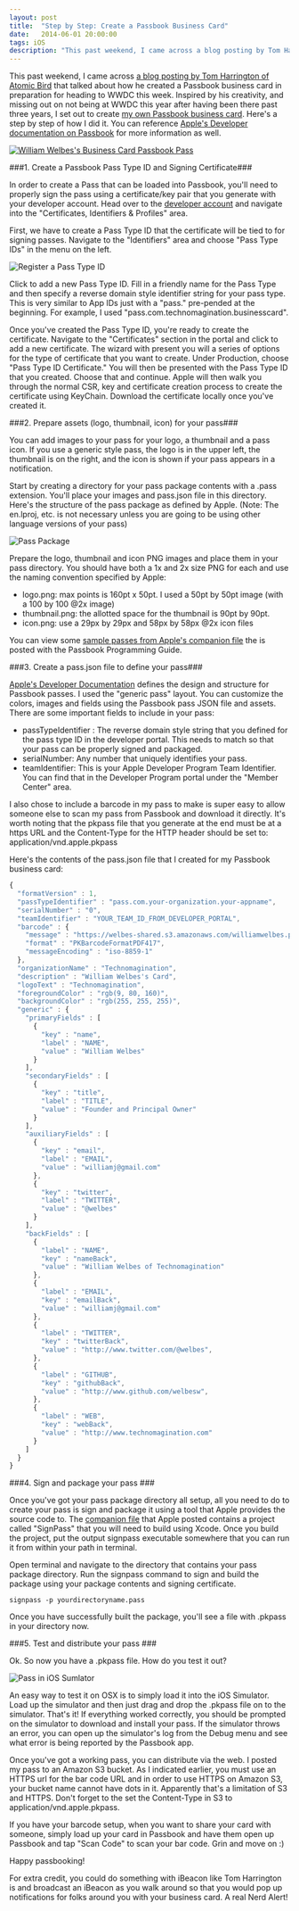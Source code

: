 ```yaml
---
layout: post
title:  "Step by Step: Create a Passbook Business Card"
date:   2014-06-01 20:00:00
tags: iOS
description: "This past weekend, I came across a blog posting by Tom Harrington of Atomic Bird that talked about how he created a Passbook business card in preparation for heading to WWDC this week. Inspired by his creativity, and missing out on not being at WWDC this year after having been there past three years, I set out to create my own Passbook business card. Here's a step by step of how I did it."
---
```


This past weekend, I came across [a blog posting by Tom Harrington of Atomic Bird](http://www.atomicbird.com/blog/passbook-ibeacon-business-card) that talked about how he created a Passbook business card in preparation for heading to WWDC this week.  Inspired by his creativity, and missing out on not being at WWDC this year after having been there past three years, I set out to create [my own Passbook business card](https://welbes-shared.s3.amazonaws.com/williamwelbes.pkpass).  Here's a step by step of how I did it.  You can reference [Apple's Developer documentation on Passbook](https://developer.apple.com/library/ios/documentation/userexperience/conceptual/PassKit_PG/Chapters/YourFirst.html#//apple_ref/doc/uid/TP40012195-CH2-SW1) for more information as well.

<a href="https://welbes-shared.s3.amazonaws.com/williamwelbes.pkpass"><img src="/img/pass.png" class="img-responsive center-block" alt="William Welbes's Business Card Passbook Pass"></a>

###1. Create a Passbook Pass Type ID and Signing Certificate###

In order to create a Pass that can be loaded into Passbook, you'll need to properly sign the pass using a certificate/key pair that you generate with your developer account.  Head over to the [developer account](http://developer.apple.com) and navigate into the "Certificates, Identifiers & Profiles" area.

First, we have to create a Pass Type ID that the certificate will be tied to for signing passes. Navigate to the "Identifiers" area and choose "Pass Type IDs" in the menu on the left.  

<img src="/img/pass-type-id.png" class="img-responsive center-block" alt="Register a Pass Type ID">

Click to add a new Pass Type ID.  Fill in a friendly name for the Pass Type and then specify a reverse domain style identifier string for your pass type.  This is very similar to App IDs just with a "pass." pre-pended at the beginning.  For example, I used "pass.com.technomagination.businesscard".

Once you've created the Pass Type ID, you're ready to create the certificate.  Navigate to the "Certificates" section in the portal and click to add a new certificate.  The wizard with present you will a series of options for the type of certificate that you want to create.  Under Production, choose "Pass Type ID Certificate."  You will then be presented with the Pass Type ID that you created.  Choose that and continue.  Apple will then walk you through the normal CSR, key and certificate creation process to create the certificate using KeyChain.  Download the certificate locally once you've created it.

###2. Prepare assets (logo, thumbnail, icon) for your pass###

You can add images to your pass for your logo, a thumbnail and a pass icon.  If you use a generic style pass, the logo is in the upper left, the thumbnail is on the right, and the icon is shown if your pass appears in a notification.  

Start by creating a directory for your pass package contents with a .pass extension.  You'll place your images and pass.json file in this directory.  Here's the structure of the pass package as defined by Apple. (Note: The en.lproj, etc. is not necessary unless you are going to be using other language versions of your pass) 

<img src="/img/pass-package.png" class="img-responsive center-block" alt="Pass Package">

Prepare the logo, thumbnail and icon PNG images and place them in your pass directory.  You should have both a 1x and 2x size PNG for each and use the naming convention specified by Apple:  

* logo.png: max points is 160pt x 50pt.  I used a 50pt by 50pt image (with a 100 by 100 @2x image)
* thumbnail.png: the allotted space for the thumbnail is 90pt by 90pt.
* icon.png: use a 29px by 29px and 58px by 58px @2x icon files

You can view some [sample passes from Apple's companion file](https://developer.apple.com/library/ios/documentation/userexperience/conceptual/PassKit_PG/Passbook%20Companion%20Files.zip) the is posted with the Passbook Programming Guide.

###3. Create a pass.json file to define your pass###

[Apple's Developer Documentation](https://developer.apple.com/library/ios/documentation/userexperience/conceptual/PassKit_PG/Chapters/Creating.html#//apple_ref/doc/uid/TP40012195-CH4-SW1) defines the design and structure for Passbook passes. I used the "generic pass" layout.  You can customize the colors, images and fields using the Passbook pass JSON file and assets.  There are some important fields to include in your pass:

* passTypeIdentifier : The reverse domain style string that you defined for the pass type ID in the developer portal.  This needs to match so that your pass can be properly signed and packaged.
* serialNumber: Any number that uniquely identifies your pass.
* teamIdentifier: This is your Apple Developer Program Team Identifier.  You can find that in the Developer Program portal under the "Member Center" area.

I also chose to include a barcode in my pass to make is super easy to allow someone else to scan my pass from Passbook and download it directly.  It's worth noting that the pkpass file that you generate at the end must be at a https URL and the Content-Type for the HTTP header should be set to: application/vnd.apple.pkpass

Here's the contents of the pass.json file that I created for my Passbook business card:

```javascript
{
  "formatVersion" : 1,
  "passTypeIdentifier" : "pass.com.your-organization.your-appname",
  "serialNumber" : "0",
  "teamIdentifier" : "YOUR_TEAM_ID_FROM_DEVELOPER_PORTAL",
  "barcode" : {
    "message" : "https://welbes-shared.s3.amazonaws.com/williamwelbes.pkpass",
    "format" : "PKBarcodeFormatPDF417",
    "messageEncoding" : "iso-8859-1"
  },
  "organizationName" : "Technomagination",
  "description" : "William Welbes's Card",
  "logoText" : "Technomagination",
  "foregroundColor" : "rgb(9, 80, 160)",
  "backgroundColor" : "rgb(255, 255, 255)",
  "generic" : {
    "primaryFields" : [
      {
        "key" : "name",
        "label" : "NAME",
        "value" : "William Welbes"
      }
    ],
    "secondaryFields" : [
      {
        "key" : "title",
        "label" : "TITLE",
        "value" : "Founder and Principal Owner"
      }
    ],
    "auxiliaryFields" : [
      {
        "key" : "email",
        "label" : "EMAIL",
        "value" : "williamj@gmail.com"
      },
      {
        "key" : "twitter",
        "label" : "TWITTER",
        "value" : "@welbes"
      }
    ],
    "backFields" : [
      {
        "label" : "NAME",
        "key" : "nameBack",
        "value" : "William Welbes of Technomagination"
      },
      {
        "label" : "EMAIL",
        "key" : "emailBack",
        "value" : "williamj@gmail.com"
      },
      {
        "label" : "TWITTER",
        "key" : "twitterBack",
        "value" : "http://www.twitter.com/@welbes",
      },
      {
        "label" : "GITHUB",
        "key" : "githubBack",
        "value" : "http://www.github.com/welbesw",
      },
      {
        "label" : "WEB",
        "key" : "webBack",
        "value" : "http://www.technomagination.com"
      }
    ]
  }
}
```

###4. Sign and package your pass ###

Once you've got your pass package directory all setup, all you need to do to create your pass is sign and package it using a tool that Apple provides the source code to.  The [companion file](https://developer.apple.com/library/ios/documentation/userexperience/conceptual/PassKit_PG/Passbook%20Companion%20Files.zip) that Apple posted contains a project called "SignPass" that you will need to build using Xcode.  Once you build the project, put the output signpass executable somewhere that you can run it from within your path in terminal.

Open terminal and navigate to the directory that contains your pass package directory.  Run the signpass command to sign and build the package using your package contents and signing certificate.

```
signpass -p yourdirectoryname.pass
```

Once you have successfully built the package, you'll see a file with .pkpass in your directory now.

###5. Test and distribute your pass ###

Ok.  So now you have a .pkpass file.  How do you test it out?

<img src="/img/pass-in-simulator.png" class="img-responsive center-block" alt="Pass in iOS Sumlator">

An easy way to test it on OSX is to simply load it into the iOS Simulator.  Load up the simulator and then just drag and drop the .pkpass file on to the simulator.  That's it!  If everything worked correctly, you should be prompted on the simulator to download and install your pass.  If the simulator throws an error, you can open up the simulator's log from the Debug menu and see what error is being reported by the Passbook app.

Once you've got a working pass, you can distribute via the web.  I posted my pass to an Amazon S3 bucket.  As I indicated earlier, you must use an HTTPS url for the bar code URL and in order to use HTTPS on Amazon S3, your bucket name cannot have dots in it.  Apparently that's a limitation of S3 and HTTPS.  Don't forget to the set the Content-Type in S3 to application/vnd.apple.pkpass.

If you have your barcode setup, when you want to share your card with someone, simply load up your card in Passbook and have them open up Passbook and tap "Scan Code" to scan your bar code.  Grin and move on :)

Happy passbooking!

For extra credit, you could do something with iBeacon like Tom Harrington is and broadcast an iBeacon as you walk around so that you would pop up notifications for folks around you with your business card.  A real Nerd Alert!

